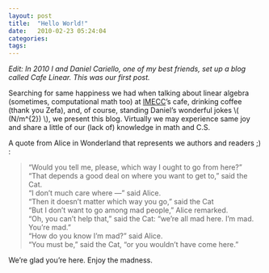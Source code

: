 ```yaml
---
layout: post
title:  "Hello World!"
date:   2010-02-23 05:24:04
categories: 
tags:
---
```


_Edit: In 2010 I and Daniel Cariello, one of my best friends, set up a blog
called Cafe Linear. This was our first post._

Searching for same happiness we had when talking about linear algebra
(sometimes, computational math too) at [IMECC](http://www.ime.unicamp.br)’s
cafe, drinking coffee (thank you Zefa), and, of course, standing Daniel’s wonderful
jokes \\( (N/m^{2}) \\), we present this blog. Virtually we may experience same 
joy and share a little of our (lack of) knowledge in math and C.S.

A quote from Alice in Wonderland that represents we authors and readers ;) :

>“Would you tell me, please, which way I ought to go from here?”  
>“That depends a good deal on where you want to get to,” said the Cat.  
>“I don’t much care where —” said Alice.  
>“Then it doesn’t matter which way you go,” said the Cat  
>“But I don’t want to go among mad people,” Alice remarked.  
>“Oh, you can’t help that,” said the Cat: “we’re all mad here. I’m mad. You’re mad.”  
>“How do you know I’m mad?” said Alice.  
>“You must be,” said the Cat, “or you wouldn’t have come here.”

We’re glad you’re here. Enjoy the madness.

